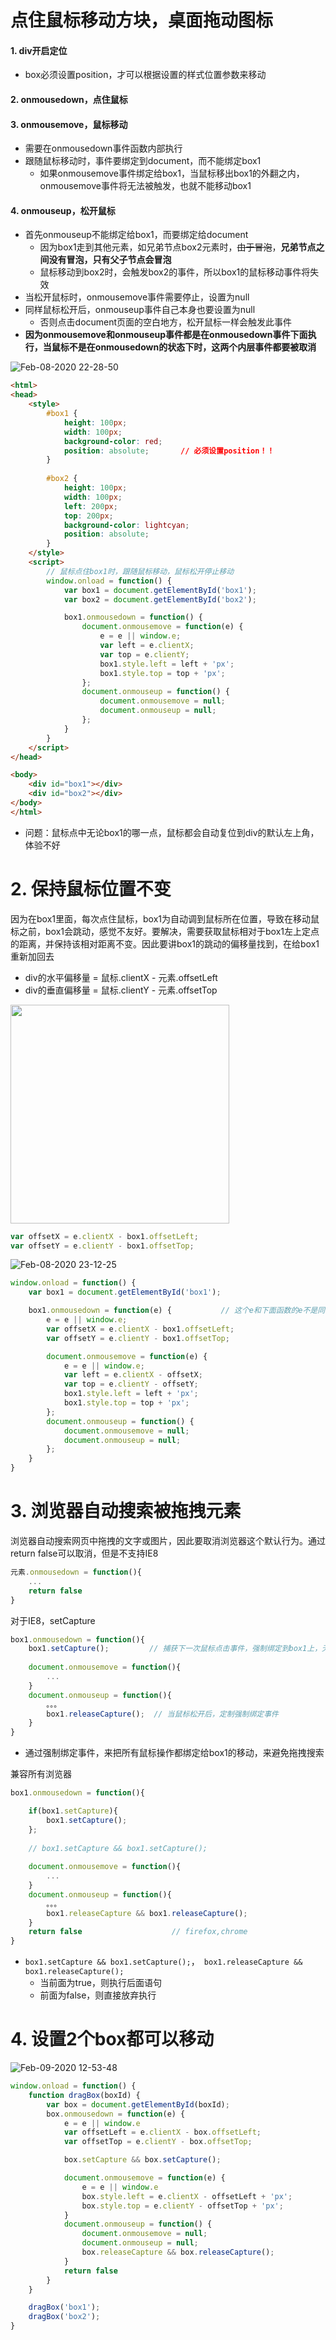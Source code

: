 
# 点住鼠标移动方块，桌面拖动图标

#### 1. div开启定位
- box必须设置position，才可以根据设置的样式位置参数来移动
#### 2. onmousedown，点住鼠标
#### 3. onmousemove，鼠标移动
- 需要在onmousedown事件函数内部执行
- 跟随鼠标移动时，事件要绑定到document，而不能绑定box1
    - 如果onmousemove事件绑定给box1，当鼠标移出box1的外翻之内，onmousemove事件将无法被触发，也就不能移动box1
#### 4. onmouseup，松开鼠标
- 首先onmouseup不能绑定给box1，而要绑定给document
    - 因为box1走到其他元素，如兄弟节点box2元素时，~~由于冒泡~~，**兄弟节点之间没有冒泡，只有父子节点会冒泡**
    - 鼠标移动到box2时，会触发box2的事件，所以box1的鼠标移动事件将失效
- 当松开鼠标时，onmousemove事件需要停止，设置为null
- 同样鼠标松开后，onmouseup事件自己本身也要设置为null
    - 否则点击document页面的空白地方，松开鼠标一样会触发此事件
- **因为onmousemove和onmouseup事件都是在onmousedown事件下面执行，当鼠标不是在onmousedown的状态下时，这两个内层事件都要被取消**

![Feb-08-2020 22-28-50](https://user-images.githubusercontent.com/26485327/74086904-6b263b80-4ac2-11ea-9eb0-f9d230bcd2c2.gif)


```html
<html>
<head>
    <style>
        #box1 {
            height: 100px;
            width: 100px;
            background-color: red;
            position: absolute;       // 必须设置position！！
        }
        
        #box2 {
            height: 100px;
            width: 100px;
            left: 200px;
            top: 200px;
            background-color: lightcyan;
            position: absolute;
        }
    </style>
    <script>
        // 鼠标点住box1时，跟随鼠标移动，鼠标松开停止移动
        window.onload = function() {
            var box1 = document.getElementById('box1');
            var box2 = document.getElementById('box2');

            box1.onmousedown = function() {
                document.onmousemove = function(e) {
                    e = e || window.e;
                    var left = e.clientX;
                    var top = e.clientY;
                    box1.style.left = left + 'px';
                    box1.style.top = top + 'px';
                };
                document.onmouseup = function() {
                    document.onmousemove = null;
                    document.onmouseup = null;
                };
            }
        }
    </script>
</head>

<body>
    <div id="box1"></div>
    <div id="box2"></div>
</body>
</html>
```
- 问题：鼠标点中无论box1的哪一点，鼠标都会自动复位到div的默认左上角，体验不好
                  
# 2. 保持鼠标位置不变
因为在box1里面，每次点住鼠标，box1为自动调到鼠标所在位置，导致在移动鼠标之前，box1会跳动，感觉不友好。要解决，需要获取鼠标相对于box1左上定点的距离，并保持该相对距离不变。因此要讲box1的跳动的偏移量找到，在给box1重新加回去
- div的水平偏移量 = 鼠标.clientX - 元素.offsetLeft
- div的垂直偏移量 = 鼠标.clientY - 元素.offsetTop

<img width="350" height="350" src="https://user-images.githubusercontent.com/26485327/74087516-f6560000-4ac7-11ea-9213-9e0986f26f93.jpeg" >


```javascript
var offsetX = e.clientX - box1.offsetLeft;
var offsetY = e.clientY - box1.offsetTop;
```

![Feb-08-2020 23-12-25](https://user-images.githubusercontent.com/26485327/74087560-7ed4a080-4ac8-11ea-8a3f-35c876e5d245.gif)
                  
```javascript
window.onload = function() {
    var box1 = document.getElementById('box1');

    box1.onmousedown = function(e) {           // 这个e和下面函数的e不是同一个
        e = e || window.e;
        var offsetX = e.clientX - box1.offsetLeft;
        var offsetY = e.clientY - box1.offsetTop;

        document.onmousemove = function(e) {
            e = e || window.e;
            var left = e.clientX - offsetX;
            var top = e.clientY - offsetY;
            box1.style.left = left + 'px';
            box1.style.top = top + 'px';
        };
        document.onmouseup = function() {
            document.onmousemove = null;
            document.onmouseup = null;
        };
    }
}
```

# 3. 浏览器自动搜索被拖拽元素

浏览器自动搜索网页中拖拽的文字或图片，因此要取消浏览器这个默认行为。通过return false可以取消，但是不支持IE8

```javascript
元素.onmousedown = function(){
    ...
    return false
}
```

对于IE8，setCapture
```javascript
box1.onmousedown = function(){
    box1.setCapture();         // 捕获下一次鼠标点击事件，强制绑定到box1上，无论点击哪里
     
    document.onmousemove = function(){
        ...
    }
    document.onmouseup = function(){
        。。。
        box1.releaseCapture();  // 当鼠标松开后，定制强制绑定事件
    }
}
```
- 通过强制绑定事件，来把所有鼠标操作都绑定给box1的移动，来避免拖拽搜索

兼容所有浏览器

```javascript
box1.onmousedown = function(){

    if(box1.setCapture){
        box1.setCapture();   
    };
    
    // box1.setCapture && box1.setCapture(); 
          
    document.onmousemove = function(){
        ...
    }
    document.onmouseup = function(){
        。。。
        box1.releaseCapture && box1.releaseCapture();  
    }
    return false                    // firefox,chrome
}
```

- `box1.setCapture && box1.setCapture();`，` box1.releaseCapture && box1.releaseCapture();`
    - 当前面为true，则执行后面语句
    - 前面为false，则直接放弃执行

# 4. 设置2个box都可以移动


![Feb-09-2020 12-53-48](https://user-images.githubusercontent.com/26485327/74096558-83866c80-4b3b-11ea-8bfb-8121e345f79f.gif)

```javascript
window.onload = function() {
    function dragBox(boxId) {
        var box = document.getElementById(boxId);
        box.onmousedown = function(e) {
            e = e || window.e
            var offsetLeft = e.clientX - box.offsetLeft;
            var offsetTop = e.clientY - box.offsetTop;

            box.setCapture && box.setCapture();

            document.onmousemove = function(e) {
                e = e || window.e
                box.style.left = e.clientX - offsetLeft + 'px';
                box.style.top = e.clientY - offsetTop + 'px';
            }
            document.onmouseup = function() {
                document.onmousemove = null;
                document.onmouseup = null;
                box.releaseCapture && box.releaseCapture();
            }
            return false
        }
    }

    dragBox('box1');
    dragBox('box2');
}
```


